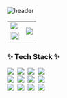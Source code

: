 <!--## Hi there 👋-->
<!-- 
![header](https://capsule-render.vercel.app/api?type=waving&color=timeGradient&text=Welcome%20to%20Jiwoo's%20GitHub%20👋&animation=twinkling&fontSize=35&fontAlignY=40&fontAlign=70&height=250)
-->

![header](https://capsule-render.vercel.app/api?type=waving&color=gradient&height=120&animation=fadeIn&section=footer&text=☀☁🌳&fontAlign=70)



<table>
  <tr>
    <td> <img src="https://readme-typing-svg.herokuapp.com/?color=f0f6fc&lines=Welcome+to+Jiwoo's+GitHub🌱&font=Redressed&size=30)](https://git.io/typing-svg"/> </td>
    <td rowspan="2">  <img src="https://github-readme-stats.vercel.app/api/top-langs/?username=seseo123456789&hide_progress=false&theme=tokyonight&show_icons=true"/> </td>
  </tr>
  <tr>
    <td><img src="https://github-readme-stats.vercel.app/api?username=seseo123456789&theme=tokyonight&show_icons=true" width="100%"/> </td>
  </tr>
</table>

<!--내용 부분-->
<h3 align="left">✨ Tech Stack ✨</h3>
<div align="left">
  <img src="https://img.shields.io/badge/Java-007396?style=for-the-badge&logo=Java&logoColor=white" />&nbsp 
  <img src="https://img.shields.io/badge/javascript-F7DF1E.svg?style=for-the-badge&logo=javascript&logoColor=20232a" />&nbsp
  <img src="https://img.shields.io/badge/html5-E34F26.svg?style=for-the-badge&logo=html5&logoColor=white" />&nbsp
  <img src="https://img.shields.io/badge/bootstrap-7952B3?style=for-the-badge&logo=bootstrap&logoColor=white">&nbsp
</div>

<div align="left">
  <img src="https://img.shields.io/badge/intellijidea-DB7093?style=for-the-badge&logo=intellijidea&logoColor=000000" />&nbsp
  <img src="https://img.shields.io/badge/mysql-4479A1?style=for-the-badge&logo=mysql&logoColor=white" />&nbsp
  <img src="https://img.shields.io/badge/css3-1572B6.svg?style=for-the-badge&logo=css3&logoColor=white" />&nbsp
   <img src="https://img.shields.io/badge/Spring Boot-6DB33F?style=for-the-badge&logo=spring boot&logoColor=white" />&nbsp
</div>

<div align="left">
  <img src="https://img.shields.io/badge/python-3670A0?style=for-the-badge&logo=python&logoColor=ffdd54" />&nbsp
  <img src="https://img.shields.io/badge/pandas-150458.svg?style=for-the-badge&logo=pandas&logoColor=white" />&nbsp
  <img src="https://img.shields.io/badge/react-512BD4.svg?style=for-the-badge&logo=react&logoColor=61DAFB" />&nbsp
  <img src="https://img.shields.io/badge/visualstudiocode-FFDF6F.svg?style=for-the-badge&logo=visualstudiocode&logoColor=007ACC" />&nbsp
</div>
  


 





<!--
**seseo123456789/seseo123456789** is a ✨ _special_ ✨ repository because its `README.md` (this file) appears on your GitHub profile.

Here are some ideas to get you started:

- 🔭 I’m currently working on ...
- 🌱 I’m currently learning ...
- 👯 I’m looking to collaborate on ...
- 🤔 I’m looking for help with ...
- 💬 Ask me about ...
- 📫 How to reach me: ...
- 😄 Pronouns: ...
- ⚡ Fun fact: ...
-->
